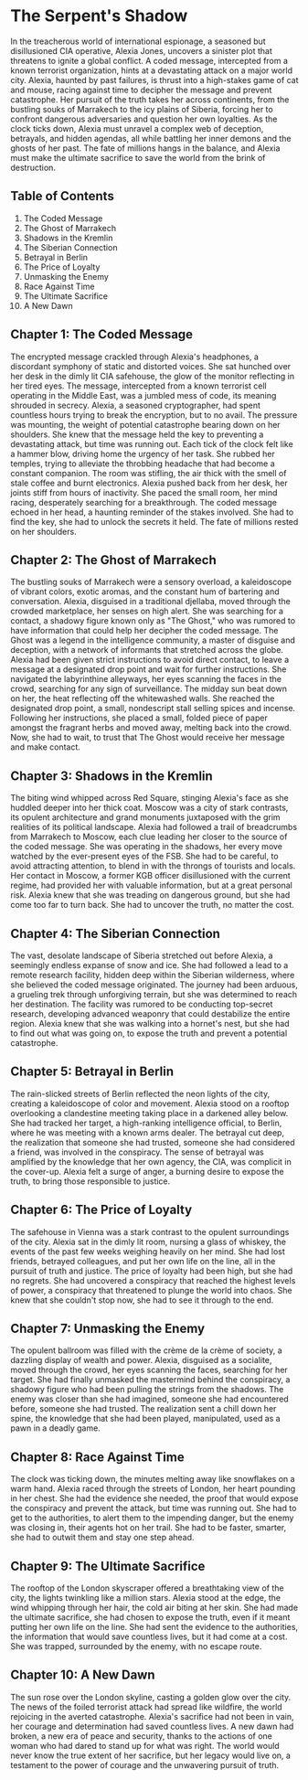 
# The Serpent's Shadow
In the treacherous world of international espionage, a seasoned but disillusioned CIA operative, Alexia Jones, uncovers a sinister plot that threatens to ignite a global conflict.  A coded message, intercepted from a known terrorist organization, hints at a devastating attack on a major world city.  Alexia, haunted by past failures, is thrust into a high-stakes game of cat and mouse, racing against time to decipher the message and prevent catastrophe.  Her pursuit of the truth takes her across continents, from the bustling souks of Marrakech to the icy plains of Siberia, forcing her to confront dangerous adversaries and question her own loyalties.  As the clock ticks down, Alexia must unravel a complex web of deception, betrayals, and hidden agendas, all while battling her inner demons and the ghosts of her past.  The fate of millions hangs in the balance, and Alexia must make the ultimate sacrifice to save the world from the brink of destruction.


## Table of Contents

1. The Coded Message
2. The Ghost of Marrakech
3. Shadows in the Kremlin
4. The Siberian Connection
5. Betrayal in Berlin
6. The Price of Loyalty
7. Unmasking the Enemy
8. Race Against Time
9. The Ultimate Sacrifice
10. A New Dawn



## Chapter 1: The Coded Message

The encrypted message crackled through Alexia's headphones, a discordant symphony of static and distorted voices.  She sat hunched over her desk in the dimly lit CIA safehouse, the glow of the monitor reflecting in her tired eyes.  The message, intercepted from a known terrorist cell operating in the Middle East, was a jumbled mess of code, its meaning shrouded in secrecy.  Alexia, a seasoned cryptographer, had spent countless hours trying to break the encryption, but to no avail.  The pressure was mounting, the weight of potential catastrophe bearing down on her shoulders.  She knew that the message held the key to preventing a devastating attack, but time was running out.  Each tick of the clock felt like a hammer blow, driving home the urgency of her task.  She rubbed her temples, trying to alleviate the throbbing headache that had become a constant companion.  The room was stifling, the air thick with the smell of stale coffee and burnt electronics.  Alexia pushed back from her desk, her joints stiff from hours of inactivity.  She paced the small room, her mind racing, desperately searching for a breakthrough.  The coded message echoed in her head, a haunting reminder of the stakes involved.  She had to find the key, she had to unlock the secrets it held.  The fate of millions rested on her shoulders.



## Chapter 2: The Ghost of Marrakech

The bustling souks of Marrakech were a sensory overload, a kaleidoscope of vibrant colors, exotic aromas, and the constant hum of bartering and conversation.  Alexia, disguised in a traditional djellaba, moved through the crowded marketplace, her senses on high alert.  She was searching for a contact, a shadowy figure known only as "The Ghost," who was rumored to have information that could help her decipher the coded message.  The Ghost was a legend in the intelligence community, a master of disguise and deception, with a network of informants that stretched across the globe.  Alexia had been given strict instructions to avoid direct contact, to leave a message at a designated drop point and wait for further instructions.  She navigated the labyrinthine alleyways, her eyes scanning the faces in the crowd, searching for any sign of surveillance.  The midday sun beat down on her, the heat reflecting off the whitewashed walls.  She reached the designated drop point, a small, nondescript stall selling spices and incense.  Following her instructions, she placed a small, folded piece of paper amongst the fragrant herbs and moved away, melting back into the crowd.  Now, she had to wait, to trust that The Ghost would receive her message and make contact.


## Chapter 3: Shadows in the Kremlin

The biting wind whipped across Red Square, stinging Alexia's face as she huddled deeper into her thick coat.  Moscow was a city of stark contrasts, its opulent architecture and grand monuments juxtaposed with the grim realities of its political landscape.  Alexia had followed a trail of breadcrumbs from Marrakech to Moscow, each clue leading her closer to the source of the coded message.  She was operating in the shadows, her every move watched by the ever-present eyes of the FSB.  She had to be careful, to avoid attracting attention, to blend in with the throngs of tourists and locals.  Her contact in Moscow, a former KGB officer disillusioned with the current regime, had provided her with valuable information, but at a great personal risk.  Alexia knew that she was treading on dangerous ground, but she had come too far to turn back.  She had to uncover the truth, no matter the cost.


## Chapter 4: The Siberian Connection

The vast, desolate landscape of Siberia stretched out before Alexia, a seemingly endless expanse of snow and ice.  She had followed a lead to a remote research facility, hidden deep within the Siberian wilderness, where she believed the coded message originated.  The journey had been arduous, a grueling trek through unforgiving terrain, but she was determined to reach her destination.  The facility was rumored to be conducting top-secret research, developing advanced weaponry that could destabilize the entire region.  Alexia knew that she was walking into a hornet's nest, but she had to find out what was going on, to expose the truth and prevent a potential catastrophe.


## Chapter 5: Betrayal in Berlin

The rain-slicked streets of Berlin reflected the neon lights of the city, creating a kaleidoscope of color and movement.  Alexia stood on a rooftop overlooking a clandestine meeting taking place in a darkened alley below.  She had tracked her target, a high-ranking intelligence official, to Berlin, where he was meeting with a known arms dealer.  The betrayal cut deep, the realization that someone she had trusted, someone she had considered a friend, was involved in the conspiracy.  The sense of betrayal was amplified by the knowledge that her own agency, the CIA, was complicit in the cover-up.  Alexia felt a surge of anger, a burning desire to expose the truth, to bring those responsible to justice.


## Chapter 6: The Price of Loyalty

The safehouse in Vienna was a stark contrast to the opulent surroundings of the city.  Alexia sat in the dimly lit room, nursing a glass of whiskey, the events of the past few weeks weighing heavily on her mind.  She had lost friends, betrayed colleagues, and put her own life on the line, all in the pursuit of truth and justice.  The price of loyalty had been high, but she had no regrets.  She had uncovered a conspiracy that reached the highest levels of power, a conspiracy that threatened to plunge the world into chaos.  She knew that she couldn't stop now, she had to see it through to the end.


## Chapter 7: Unmasking the Enemy

The opulent ballroom was filled with the crème de la crème of society, a dazzling display of wealth and power.  Alexia, disguised as a socialite, moved through the crowd, her eyes scanning the faces, searching for her target.  She had finally unmasked the mastermind behind the conspiracy, a shadowy figure who had been pulling the strings from the shadows.  The enemy was closer than she had imagined, someone she had encountered before, someone she had trusted.  The realization sent a chill down her spine, the knowledge that she had been played, manipulated, used as a pawn in a deadly game.


## Chapter 8: Race Against Time

The clock was ticking down, the minutes melting away like snowflakes on a warm hand.  Alexia raced through the streets of London, her heart pounding in her chest.  She had the evidence she needed, the proof that would expose the conspiracy and prevent the attack, but time was running out.  She had to get to the authorities, to alert them to the impending danger, but the enemy was closing in, their agents hot on her trail.  She had to be faster, smarter, she had to outwit them and stay one step ahead.


## Chapter 9: The Ultimate Sacrifice

The rooftop of the London skyscraper offered a breathtaking view of the city, the lights twinkling like a million stars.  Alexia stood at the edge, the wind whipping through her hair, the cold air biting at her skin.  She had made the ultimate sacrifice, she had chosen to expose the truth, even if it meant putting her own life on the line.  She had sent the evidence to the authorities, the information that would save countless lives, but it had come at a cost.  She was trapped, surrounded by the enemy, with no escape route.


## Chapter 10: A New Dawn

The sun rose over the London skyline, casting a golden glow over the city.  The news of the foiled terrorist attack had spread like wildfire, the world rejoicing in the averted catastrophe.  Alexia's sacrifice had not been in vain, her courage and determination had saved countless lives.  A new dawn had broken, a new era of peace and security, thanks to the actions of one woman who had dared to stand up for what was right.  The world would never know the true extent of her sacrifice, but her legacy would live on, a testament to the power of courage and the unwavering pursuit of truth.